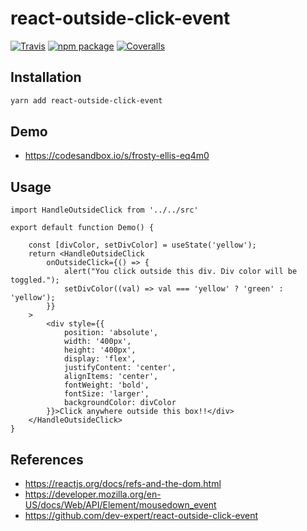 
# react-outside-click-event

[![Travis][build-badge]][build]
[![npm package][npm-badge]][npm]
[![Coveralls][coveralls-badge]][coveralls]

## Installation

```sh
yarn add react-outside-click-event
```

## Demo
- https://codesandbox.io/s/frosty-ellis-eq4m0


## Usage
```
import HandleOutsideClick from '../../src'

export default function Demo() {

	const [divColor, setDivColor] = useState('yellow');
	return <HandleOutsideClick
		onOutsideClick={() => {
			alert("You click outside this div. Div color will be toggled.");
			setDivColor((val) => val === 'yellow' ? 'green' : 'yellow');
		}}
	>
		<div style={{
			position: 'absolute',
			width: '400px',
			height: '400px',
			display: 'flex',
			justifyContent: 'center',
			alignItems: 'center',
			fontWeight: 'bold',
			fontSize: 'larger',
			backgroundColor: divColor
		}}>Click anywhere outside this box!!</div>
	</HandleOutsideClick>
}
```

## References
- https://reactjs.org/docs/refs-and-the-dom.html
- https://developer.mozilla.org/en-US/docs/Web/API/Element/mousedown_event
- https://github.com/dev-expert/react-outside-click-event

[build-badge]: https://img.shields.io/travis/user/repo/master.png?style=flat-square
[build]: https://travis-ci.org/user/repo

[npm-badge]: https://img.shields.io/npm/v/npm-package.png?style=flat-square
[npm]: https://www.npmjs.org/package/npm-package

[coveralls-badge]: https://img.shields.io/coveralls/user/repo/master.png?style=flat-square
[coveralls]: https://coveralls.io/github/user/repo

